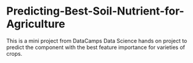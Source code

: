 # Predicting-Best-Soil-Nutrient-for-Agriculture
This is a mini project from DataCamps Data Science hands on project to predict the component with the best feature importance for varieties of crops. 
